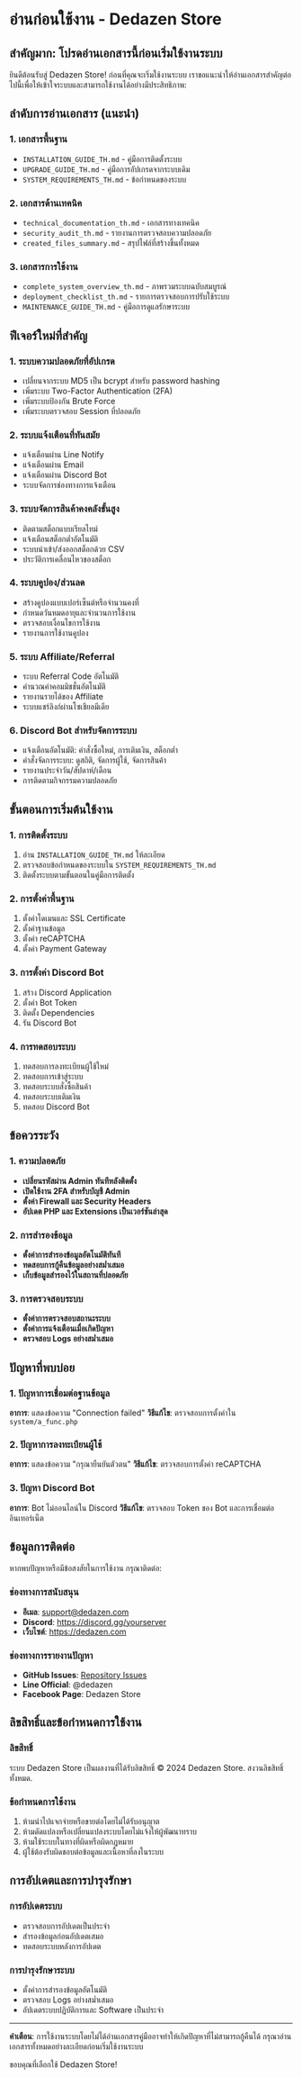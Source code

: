 # อ่านก่อนใช้งาน - Dedazen Store

## สำคัญมาก: โปรดอ่านเอกสารนี้ก่อนเริ่มใช้งานระบบ

ยินดีต้อนรับสู่ Dedazen Store! ก่อนที่คุณจะเริ่มใช้งานระบบ เราขอแนะนำให้อ่านเอกสารสำคัญต่อไปนี้เพื่อให้เข้าใจระบบและสามารถใช้งานได้อย่างมีประสิทธิภาพ:

## ลำดับการอ่านเอกสาร (แนะนำ)

### 1. เอกสารพื้นฐาน
- `INSTALLATION_GUIDE_TH.md` - คู่มือการติดตั้งระบบ
- `UPGRADE_GUIDE_TH.md` - คู่มือการอัปเกรดจากระบบเดิม
- `SYSTEM_REQUIREMENTS_TH.md` - ข้อกำหนดของระบบ

### 2. เอกสารด้านเทคนิค
- `technical_documentation_th.md` - เอกสารทางเทคนิค
- `security_audit_th.md` - รายงานการตรวจสอบความปลอดภัย
- `created_files_summary.md` - สรุปไฟล์ที่สร้างขึ้นทั้งหมด

### 3. เอกสารการใช้งาน
- `complete_system_overview_th.md` - ภาพรวมระบบฉบับสมบูรณ์
- `deployment_checklist_th.md` - รายการตรวจสอบการปรับใช้ระบบ
- `MAINTENANCE_GUIDE_TH.md` - คู่มือการดูแลรักษาระบบ

## ฟีเจอร์ใหม่ที่สำคัญ

### 1. ระบบความปลอดภัยที่อัปเกรด
- เปลี่ยนจากระบบ MD5 เป็น bcrypt สำหรับ password hashing
- เพิ่มระบบ Two-Factor Authentication (2FA)
- เพิ่มระบบป้องกัน Brute Force
- เพิ่มระบบตรวจสอบ Session ที่ปลอดภัย

### 2. ระบบแจ้งเตือนที่ทันสมัย
- แจ้งเตือนผ่าน Line Notify
- แจ้งเตือนผ่าน Email
- แจ้งเตือนผ่าน Discord Bot
- ระบบจัดการช่องทางการแจ้งเตือน

### 3. ระบบจัดการสินค้าคงคลังขั้นสูง
- ติดตามสต็อกแบบเรียลไทม์
- แจ้งเตือนสต็อกต่ำอัตโนมัติ
- ระบบนำเข้า/ส่งออกสต็อกด้วย CSV
- ประวัติการเคลื่อนไหวของสต็อก

### 4. ระบบคูปอง/ส่วนลด
- สร้างคูปองแบบเปอร์เซ็นต์หรือจำนวนคงที่
- กำหนดวันหมดอายุและจำนวนการใช้งาน
- ตรวจสอบเงื่อนไขการใช้งาน
- รายงานการใช้งานคูปอง

### 5. ระบบ Affiliate/Referral
- ระบบ Referral Code อัตโนมัติ
- คำนวณค่าคอมมิชชั่นอัตโนมัติ
- รายงานรายได้ของ Affiliate
- ระบบแชร์ลิงก์ผ่านโซเชียลมีเดีย

### 6. Discord Bot สำหรับจัดการระบบ
- แจ้งเตือนอัตโนมัติ: คำสั่งซื้อใหม่, การเติมเงิน, สต็อกต่ำ
- คำสั่งจัดการระบบ: ดูสถิติ, จัดการผู้ใช้, จัดการสินค้า
- รายงานประจำวัน/สัปดาห์/เดือน
- การติดตามกิจกรรมความปลอดภัย

## ขั้นตอนการเริ่มต้นใช้งาน

### 1. การติดตั้งระบบ
1. อ่าน `INSTALLATION_GUIDE_TH.md` ให้ละเอียด
2. ตรวจสอบข้อกำหนดของระบบใน `SYSTEM_REQUIREMENTS_TH.md`
3. ติดตั้งระบบตามขั้นตอนในคู่มือการติดตั้ง

### 2. การตั้งค่าพื้นฐาน
1. ตั้งค่าโดเมนและ SSL Certificate
2. ตั้งค่าฐานข้อมูล
3. ตั้งค่า reCAPTCHA
4. ตั้งค่า Payment Gateway

### 3. การตั้งค่า Discord Bot
1. สร้าง Discord Application
2. ตั้งค่า Bot Token
3. ติดตั้ง Dependencies
4. รัน Discord Bot

### 4. การทดสอบระบบ
1. ทดสอบการลงทะเบียนผู้ใช้ใหม่
2. ทดสอบการเข้าสู่ระบบ
3. ทดสอบระบบสั่งซื้อสินค้า
4. ทดสอบระบบเติมเงิน
5. ทดสอบ Discord Bot

## ข้อควรระวัง

### 1. ความปลอดภัย
- **เปลี่ยนรหัสผ่าน Admin ทันทีหลังติดตั้ง**
- **เปิดใช้งาน 2FA สำหรับบัญชี Admin**
- **ตั้งค่า Firewall และ Security Headers**
- **อัปเดต PHP และ Extensions เป็นเวอร์ชันล่าสุด**

### 2. การสำรองข้อมูล
- **ตั้งค่าการสำรองข้อมูลอัตโนมัติทันที**
- **ทดสอบการกู้คืนข้อมูลอย่างสม่ำเสมอ**
- **เก็บข้อมูลสำรองไว้ในสถานที่ปลอดภัย**

### 3. การตรวจสอบระบบ
- **ตั้งค่าการตรวจสอบสถานะระบบ**
- **ตั้งค่าการแจ้งเตือนเมื่อเกิดปัญหา**
- **ตรวจสอบ Logs อย่างสม่ำเสมอ**

## ปัญหาที่พบบ่อย

### 1. ปัญหาการเชื่อมต่อฐานข้อมูล
**อาการ**: แสดงข้อความ "Connection failed"
**วิธีแก้ไข**: ตรวจสอบการตั้งค่าใน `system/a_func.php`

### 2. ปัญหาการลงทะเบียนผู้ใช้
**อาการ**: แสดงข้อความ "กรุณายืนยันตัวตน"
**วิธีแก้ไข**: ตรวจสอบการตั้งค่า reCAPTCHA

### 3. ปัญหา Discord Bot
**อาการ**: Bot ไม่ออนไลน์ใน Discord
**วิธีแก้ไข**: ตรวจสอบ Token ของ Bot และการเชื่อมต่ออินเทอร์เน็ต

## ข้อมูลการติดต่อ

หากพบปัญหาหรือมีข้อสงสัยในการใช้งาน กรุณาติดต่อ:

### ช่องทางการสนับสนุน
- **อีเมล**: support@dedazen.com
- **Discord**: https://discord.gg/yourserver
- **เว็บไซต์**: https://dedazen.com

### ช่องทางการรายงานปัญหา
- **GitHub Issues**: [Repository Issues](https://github.com/your-repo/issues)
- **Line Official**: @dedazen
- **Facebook Page**: Dedazen Store

## ลิขสิทธิ์และข้อกำหนดการใช้งาน

### ลิขสิทธิ์
ระบบ Dedazen Store เป็นผลงานที่ได้รับลิขสิทธิ์ © 2024 Dedazen Store. สงวนลิขสิทธิ์ทั้งหมด.

### ข้อกำหนดการใช้งาน
1. ห้ามนำไปแจกจ่ายหรือขายต่อโดยไม่ได้รับอนุญาต
2. ห้ามดัดแปลงหรือเปลี่ยนแปลงระบบโดยไม่แจ้งให้ผู้พัฒนาทราบ
3. ห้ามใช้ระบบในทางที่ผิดหรือผิดกฎหมาย
4. ผู้ใช้ต้องรับผิดชอบต่อข้อมูลและเนื้อหาที่ลงในระบบ

## การอัปเดตและการบำรุงรักษา

### การอัปเดตระบบ
- ตรวจสอบการอัปเดตเป็นประจำ
- สำรองข้อมูลก่อนอัปเดตเสมอ
- ทดสอบระบบหลังการอัปเดต

### การบำรุงรักษาระบบ
- ตั้งค่าการสำรองข้อมูลอัตโนมัติ
- ตรวจสอบ Logs อย่างสม่ำเสมอ
- อัปเดตระบบปฏิบัติการและ Software เป็นประจำ

---

**คำเตือน**: การใช้งานระบบโดยไม่ได้อ่านเอกสารคู่มืออาจทำให้เกิดปัญหาที่ไม่สามารถกู้คืนได้ กรุณาอ่านเอกสารทั้งหมดอย่างละเอียดก่อนเริ่มใช้งานระบบ

ขอบคุณที่เลือกใช้ Dedazen Store!